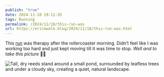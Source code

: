 ```yaml
---
publish: "true"
date: 2024-11-18 19:11:35
tags: Running
permalink: /2024/11/18/this-run-was
url: https://ericmwalk.blog/2024/11/18/this-run-was.html
---
```


This [run](https://strava.com/activities/12931822977) was therapy after the rollercoaster morning. Didn’t feel like I was working too hard and just kept moving till it was time to stop. *Well and to take this picture* 🤷‍♂️

![Tall, dry reeds stand around a small pond, surrounded by leafless trees and under a cloudy sky, creating a quiet, natural landscape.](https://walk.micro.blog/uploads/2024/img-0860.jpeg)
